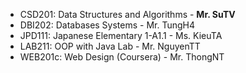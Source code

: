 - CSD201: Data Structures and Algorithms - **Mr. SuTV**
- DBI202: Databases Systems - Mr. TungH4
- JPD111: Japanese Elementary 1-A1.1 - Ms. KieuTA
- LAB211: OOP with Java Lab - Mr. NguyenTT
- WEB201c: Web Design (Coursera) - Mr. ThongNT
